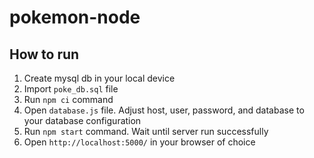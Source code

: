# pokemon-node

## How to run
1. Create mysql db in your local device
2. Import `poke_db.sql` file
2. Run `npm ci` command
3. Open `database.js` file. Adjust host, user, password, and database to your database configuration
4. Run `npm start` command. Wait until server run successfully
5. Open `http://localhost:5000/` in your browser of choice
